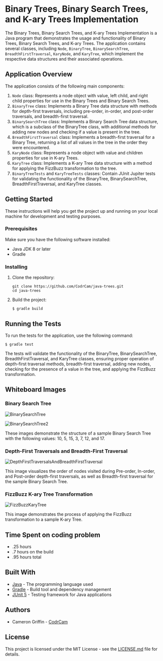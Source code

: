 # Binary Trees, Binary Search Trees, and K-ary Trees Implementation

The Binary Trees, Binary Search Trees, and K-ary Trees Implementation is a Java program that demonstrates the usage and functionality of Binary Trees, Binary Search Trees, and K-ary Trees. The application contains several classes, including `Node`, `BinaryTree`, `BinarySearchTree`, `BreadthFirstTraversal`, `KaryNode`, and `KaryTree`, which implement the respective data structures and their associated operations.

## Application Overview

The application consists of the following main components:

1. `Node` class: Represents a node object with value, left child, and right child properties for use in the Binary Trees and Binary Search Trees.
2. `BinaryTree` class: Implements a Binary Tree data structure with methods for depth-first traversals, including pre-order, in-order, and post-order traversals, and breadth-first traversal.
3. `BinarySearchTree` class: Implements a Binary Search Tree data structure, which is a subclass of the BinaryTree class, with additional methods for adding new nodes and checking if a value is present in the tree.
4. `BreadthFirstTraversal` class: Implements a breadth-first traversal for a Binary Tree, returning a list of all values in the tree in the order they were encountered.
5. `KaryNode` class: Represents a node object with value and children properties for use in K-ary Trees.
6. `KaryTree` class: Implements a K-ary Tree data structure with a method for applying the FizzBuzz transformation to the tree.
7. `BinaryTreeTests` and `KaryTreeTests` classes: Contain JUnit Jupiter tests for validating the functionality of the BinaryTree, BinarySearchTree, BreadthFirstTraversal, and KaryTree classes.

## Getting Started

These instructions will help you get the project up and running on your local machine for development and testing purposes.

### Prerequisites

Make sure you have the following software installed:

- Java JDK 8 or later
- Gradle

### Installing

1. Clone the repository:

    ```
    git clone https://github.com/CodrCam/java-trees.git
    cd java-trees
    ```

2. Build the project:

   `$ gradle build`

## Running the Tests

To run the tests for the application, use the following command:

`$ gradle test`

The tests will validate the functionality of the BinaryTree, BinarySearchTree, BreadthFirstTraversal, and KaryTree classes, ensuring proper operation of depth-first traversal methods, breadth-first traversal, adding new nodes, checking for the presence of a value in the tree, and applying the FizzBuzz transformation.

## Whiteboard Images

### Binary Search Tree

![BinarySearchTree](./lib/src/main/resources/code16WB_1.jpg)

![BinarySearchTree2](./lib/src/main/resources/code16WB_2.jpg)

These images demonstrate the structure of a sample Binary Search Tree with the following values: 10, 5, 15, 3, 7, 12, and 17.

### Depth-First Traversals and Breadth-First Traversal

![DepthFirstTraversalsAndBreadthFirstTraversal](./lib/src/main/resources/code-17_1.jpg)

This image visualizes the order of nodes visited during Pre-order, In-order, and Post-order depth-first traversals, as well as Breadth-first traversal for the sample Binary Search Tree.

### FizzBuzz K-ary Tree Transformation

![FizzBuzzKaryTree](./lib/src/main/resources/code18_1.jpg)

This image demonstrates the process of applying the FizzBuzz transformation to a sample K-ary Tree.

## Time Spent on coding problem

- .25 hours
- .7 hours on the build
- .95 hours total

## Built With

- [Java](https://www.oracle.com/java/) - The programming language used
- [Gradle](https://gradle.org/) - Build tool and dependency management
- [JUnit 5](https://junit.org/junit5/) - Testing framework for Java applications

## Authors

- Cameron Griffin - [CodrCam](https://github.com/CodrCam)

## License

This project is licensed under the MIT License - see the [LICENSE.md](LICENSE) file for details.